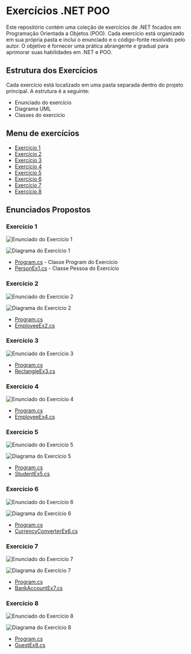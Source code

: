 # Exercícios .NET POO

Este repositório contém uma coleção de exercícios de .NET focados em Programação Orientada a Objetos (POO). Cada exercício está organizado em sua própria pasta e inclui o enunciado e o código-fonte resolvido pelo autor. O objetivo é fornecer uma prática abrangente e gradual para aprimorar suas habilidades em .NET e POO.

## Estrutura dos Exercícios

Cada exercício está localizado em uma pasta separada dentro do projeto principal. A estrutura é a seguinte:

* Enunciado do exercício
* Diagrama UML
* Classes do exercício

## Menu de exercícios 

* [Exercício 1](#exercício-1)
* [Exercício 2](#exercício-2)
* [Exercício 3](#exercício-3)
* [Exercício 4](#exercício-4)
* [Exercício 5](#exercício-5)
* [Exercício 6](#exercício-6)
* [Exercício 7](#exercício-7)
* [Exercício 8](#exercício-8)


## Enunciados Propostos 

### Exercício 1

![Enunciado do Exercício 1](./Image/exePOO1.png)

![Diagrama do Exercício 1](./Image/UMLex1.png)

* [Program.cs](./OrientacaoObjetos.NET/ProgramPOO1.cs) - Classe Program do Exercício
* [PersonEx1.cs](./OrientacaoObjetos.NET/PersonEx1.cs) - Classe Pessoa do Exercício


### Exercício 2

![Enunciado do Exercício 2](./Image/exePOO2.png)

![Diagrama do Exercício 2](./Image/UMLex2.png)

* [Program.cs](./POO.NET02/ProgramPOO2.cs) 
* [EmployeeEx2.cs](./POO.NET02/EmployeeEx2.cs)

### Exercício 3

![Enunciado do Exercício 3](./Image/exePOO3.png)

* [Program.cs](./POO.NET03/ProgramPOO3.cs) 
* [RectangleEx3.cs](./POO.NET03/RectangleEx3.cs)

### Exercício 4

![Enunciado do Exercício 4](./Image/exePOO4.png)

* [Program.cs](./POO.NET4/ProgramPOO4.cs) 
* [EmployeeEx4.cs](./POO.NET4/EmployeeEx4.cs)

### Exercício 5

![Enunciado do Exercício 5](./Image/exePOO5.png)

![Diagrama do Exercício 5](./Image/UMLex5.png)

* [Program.cs](./POO.NET05/ProgramPOO5.cs) 
* [StudentEx5.cs](./POO.NET05/StudentEx5.cs)

### Exercício 6

![Enunciado do Exercício 6](./Image/exePOO6.png)

![Diagrama do Exercício 6](./Image/UMLex6.png)

* [Program.cs](./POO.NET06/ProgramPOO6.cs) 
* [CurrencyConverterEx6.cs](./POO.NET06/CurrencyConverterEx6.cs)


### Exercício 7

![Enunciado do Exercício 7](./Image/exePOO7.png)

![Diagrama do Exercício 7](./Image/UMLex7.png)

* [Program.cs](./POO.NET07/ProgramPOO7.cs) 
* [BankAccountEx7.cs](./POO.NET07/BankAccountEx7.cs)

### Exercício 8

![Enunciado do Exercício 8](./Image/exePOO8.png)

![Diagrama do Exercício 8](./Image/UMLex8.png)

* [Program.cs](./POO.NET08/ProgramPOO8.cs) 
* [GuestEx8.cs](./POO.NET08/GuestEx8.cs)

